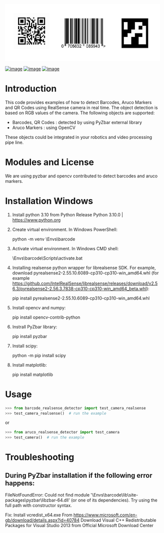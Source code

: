 ![](doc/show_examples.jpg)

[![image](https://img.shields.io/pypi/v/scikit-spatial.svg)](https://pypi.python.org/pypi/scikit-spatial)
[![image](https://anaconda.org/conda-forge/scikit-spatial/badges/version.svg)](https://anaconda.org/conda-forge/scikit-spatial)
[![image](https://img.shields.io/pypi/pyversions/scikit-spatial.svg)](https://pypi.python.org/pypi/scikit-spatial)


# Introduction

This code provides examples of how to detect Barcodes, Aruco Markers and QR Codes using RealSense camera in real time.
The object detection is based on RGB values of the camera.
The following objects are supported:

-   Barcodes, QR Codes : detected by using PyZbar external library
-   Aruco Markers : using OpenCV

These objects could be integrated in your robotics and video processing pipe line.


# Modules and License

We are using pyzbar and opencv contributed to detect barcodes and aruco markers.


# Installation Windows

1. Install python 3.10 from Python Release Python 3.10.0 | <https://www.python.org>

2. Create virtual environment. In Windows PowerShell:

    python -m venv <your path>\Envs\barcode

3. Activate virtual environment. In Windows CMD shell:

    <your path>\Envs\barcode\Scripts\activate.bat

4. Installing realsense python wrapper for librealsense SDK. For example, download pyrealsense2-2.55.10.6089-cp310-cp310-win_amd64.whl (for example <https://github.com/IntelRealSense/librealsense/releases/download/v2.56.3/pyrealsense2-2.56.3.7838-cp310-cp310-win_amd64_beta.whl>):

    pip install pyrealsense2-2.55.10.6089-cp310-cp310-win_amd64.whl

5. Install opencv and numpy:

    pip install opencv-contrib-python

6. Instrall PyZbar library:

    pip install pyzbar

7. Install scipy:

    python -m pip install scipy

8. Install matplotlib:

    pip install matplotlib

# Usage

```py
>>> from barcode_realsense_detector import test_camera_realsense
>>> test_camera_realsense()  # run the example

```
or
```py
>>> from aruco_realsense_detector import test_camera
>>> test_camera()  # run the example

```

# Troubleshooting

## During PyZbar installation if the following error happens: 

FileNotFoundError: Could not find module '<your path>\Envs\barcode\lib\site-packages\pyzbar\libzbar-64.dll' (or one of its dependencies). Try using the full path with constructor syntax.

Fix: Install vcredist_x64.exe From <https://www.microsoft.com/en-gb/download/details.aspx?id=40784> 
Download Visual C++ Redistributable Packages for Visual Studio 2013 from Official Microsoft Download Center